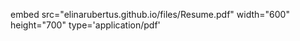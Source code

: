 embed src="elinarubertus.github.io/files/Resume.pdf" width="600" height="700" type='application/pdf'

